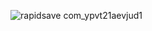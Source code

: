 <!---
patritha/patritha is a ✨ special ✨ repository because its `README.md` (this file) appears on your GitHub profile.
You can click the Preview link to take a look at your changes.
--->
![rapidsave com_ypvt21aevjud1](https://github.com/user-attachments/assets/aea5a0ca-a2c8-4965-ac68-a9f6d8ca8379)
